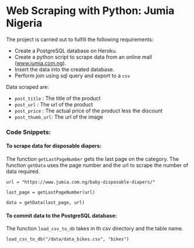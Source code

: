 # Web Scraping with Python: Jumia Nigeria

The project is carried out to fulfill the following requirements:

* Create a PostgreSQL database on Heroku.
* Create a python script to scrape data from an online mall (www.jumia.com.ng).
* Insert the data into the created database.
* Perform join using sql query and export to a `csv`

Data scraped are:

* `post_title` : The title of the product
* `post_url` : The url of the product
* `post_price` : The actual price of the product less the discount
* `post_thumb_url`: The url of the image

### Code Snippets:

#### To scrape data for disposable diapers:

The function `getLastPageNumber` gets the last page on the category. The function `getData` uses the page number and the url to scrape the number of data required.

```
url = "https://www.jumia.com.ng/baby-disposable-diapers/"

last_page = getLastPageNumber(url)

data = getData(last_page, url)
```

#### To commit data to the PostgreSQL database:

The function `load_csv_to_db` takes in th csv directory and the table name.

```
load_csv_to_db("/data/data_bikes.csv", "bikes")
```
 




